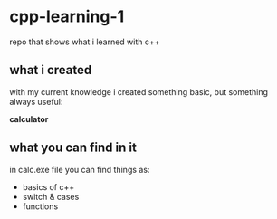 cpp-learning-1
===
repo that shows what i learned with c++

what i created
---
with my current knowledge i created something basic, but something always useful:

**calculator**

what you can find in it
---
in calc.exe file you can find things as:
- basics of c++
- switch & cases
- functions
